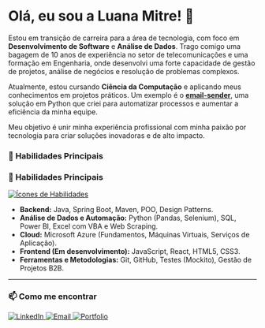 # Olá, eu sou a Luana Mitre! 👋

Estou em transição de carreira para a área de tecnologia, com foco em **Desenvolvimento de Software** e **Análise de Dados**. Trago comigo uma bagagem de 10 anos de experiência no setor de telecomunicações e uma formação em Engenharia, onde desenvolvi uma forte capacidade de gestão de projetos, análise de negócios e resolução de problemas complexos.

Atualmente, estou cursando **Ciência da Computação** e aplicando meus conhecimentos em projetos práticos. Um exemplo é o **[email-sender](https://github.com/LuuhMitre/email-sender)**, uma solução em Python que criei para automatizar processos e aumentar a eficiência da minha equipe.

Meu objetivo é unir minha experiência profissional com minha paixão por tecnologia para criar soluções inovadoras e de alto impacto.

### 🚀 Habilidades Principais

### 🚀 Habilidades Principais

<p align="left">
  <a href="https://skillicons.dev">
    <img src="https://skillicons.dev/icons?i=python,java,spring,javascript,react,mysql,postgres,azure,git,github,docker" alt="Ícones de Habilidades"/>
  </a>
</p>

* **Backend:** Java, Spring Boot, Maven, POO, Design Patterns.
* **Análise de Dados e Automação:** Python (Pandas, Selenium), SQL, Power BI, Excel com VBA e Web Scraping.
* **Cloud:** Microsoft Azure (Fundamentos, Máquinas Virtuais, Serviços de Aplicação).
* **Frontend (Em desenvolvimento):** JavaScript, React, HTML5, CSS3.
* **Ferramentas e Metodologias:** Git, GitHub, Testes (Mockito), Gestão de Projetos B2B.

---

### 📫 Como me encontrar

<p align="left">
  <a href="[https://www.linkedin.com/in/luana-mitre/]" target="_blank">
    <img src="https://img.shields.io/badge/LinkedIn-0077B5?style=for-the-badge&logo=linkedin&logoColor=white" alt="LinkedIn"/>
  </a>
  <a href="mailto:[luanamitre@gmail.com]">
    <img src="https://img.shields.io/badge/Email-D14836?style=for-the-badge&logo=gmail&logoColor=white" alt="Email"/>
  </a>
  <a href="[https://github.com/LuuhMitre/my-portfolio]" target="_blank">
    <img src="https://img.shields.io/badge/Portfolio-255E63?style=for-the-badge&logo=react&logoColor=white" alt="Portfolio"/>
  </a>
</p>